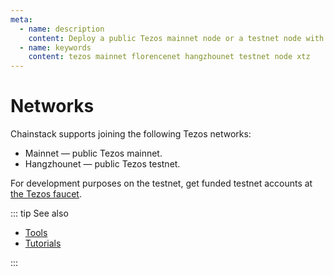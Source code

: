 ```yaml
---
meta:
  - name: description
    content: Deploy a public Tezos mainnet node or a testnet node with the Chainstack managed blockchain services in minutes.
  - name: keywords
    content: tezos mainnet florencenet hangzhounet testnet node xtz
---
```


# Networks

Chainstack supports joining the following Tezos networks:

* Mainnet — public Tezos mainnet.
* Hangzhounet — public Tezos testnet.

For development purposes on the testnet, get funded testnet accounts at [the Tezos faucet](https://teztnets.xyz/hangzhounet-faucet).

::: tip See also

* [Tools](/operations/tezos/tools)
* [Tutorials](/tutorials/tezos/)

:::
